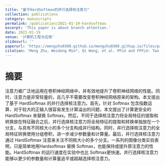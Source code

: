 ```yaml
---
title: "基于HardSoftmax的并行选择核注意力"
collection: publications
category: manuscripts
permalink: /publication/2021-01-19-hardsoftmax
excerpt: 'This paper is about branch attention.'
date: 2021-01-19
venue: '计算机工程与应用'
slidesurl: ''
paperurl: 'https://mengzhu0308.github.io/mengzhu0308.githup.io/files/papers/2021-01-19-hardsoftmax.pdf'
citation: 'Meng Zhu, Weidong Min*, Qi Wang, et al. PFLU and FPFLU: Two novel non-monotonic activation functions in convolutional neural networks. Neurocomputing, 2021, 429: 110-117. DOI: 10.1016/j.neucom.2020.11.068 
---
```


# 摘要

注意力被广泛地运用在卷积神经网络中，并有效地提升了卷积神经网络的性能。同时，注意力是非常轻量的，且几乎不需要改变卷积神经网络原来的架构。本文提出了基于 HardSoftmax 的并行选择核注意力。首先，针对 Softmax 包含指数运算，对于较大的正输入很容易发生计算溢出的问题，本文提出了计算更安全的 HardSoftmax 来替换 Softmax。然后，不同于选择核注意力将全局特征的提取和转换放在特征融合之后，并行选择核注意力将全局特征的提取和转换单独放在一个分支，与具有不同核大小的多个分支构成并行结构。同时，并行选择核注意力的全局特征转换使用分组卷积，进一步减少参数量和计算量。最后，并行选择核注意力通过 HardSoftmax 注意来关注不同核大小的多个分支。一系列的图像分类实验表明，只是简单地用Hardsoftmax 替换 Softmax，也能保持或提升原注意力的性能。HardSoftmax 的运行速度在实验中也比 Softmax更快速。并行选择核注意力能够以更少的参数量和计算量追平或超越选择核注意力。 